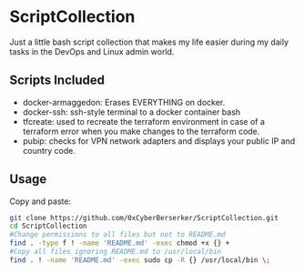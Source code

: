 # ScriptCollection

Just a little bash script collection that makes my life easier during my daily tasks in the DevOps and Linux admin world.

## Scripts Included
- docker-armaggedon: Erases EVERYTHING on docker.
- docker-ssh: ssh-style terminal to a docker container bash
- tfcreate: used to recreate the terraform environment in case of a terraform error when you make changes to the terraform code.
- pubip: checks for VPN network adapters and displays your public IP and country code.

## Usage

Copy and paste:
```BASH
git clone https://github.com/0xCyberBerserker/ScriptCollection.git
cd ScriptCollection
#Change permissions to all files but not to README.md
find . -type f ! -name 'README.md' -exec chmod +x {} +
#Copy all files ignoring README.md to /usr/local/bin
find . ! -name 'README.md' -exec sudo cp -R {} /usr/local/bin \;

```

